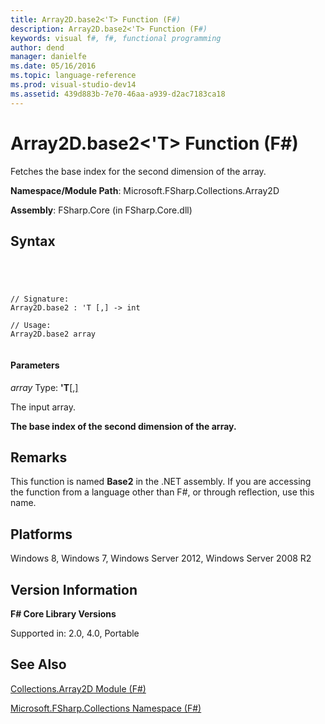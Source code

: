 ```yaml
---
title: Array2D.base2<'T> Function (F#)
description: Array2D.base2<'T> Function (F#)
keywords: visual f#, f#, functional programming
author: dend
manager: danielfe
ms.date: 05/16/2016
ms.topic: language-reference
ms.prod: visual-studio-dev14
ms.assetid: 439d883b-7e70-46aa-a939-d2ac7183ca18 
---
```


# Array2D.base2<'T> Function (F#)

Fetches the base index for the second dimension of the array.

**Namespace/Module Path**: Microsoft.FSharp.Collections.Array2D

**Assembly**: FSharp.Core (in FSharp.Core.dll)


## Syntax



```




// Signature:
Array2D.base2 : 'T [,] -> int

// Usage:
Array2D.base2 array


```





#### Parameters
*array*
Type: **'T**[[,]](http://msdn.microsoft.com/en-us/library/077252f3-e6ce-441c-9d5b-a6030eaef7cd)


The input array.



**The base index of the second dimension of the array.**
## Remarks
This function is named **Base2** in the .NET assembly. If you are accessing the function from a language other than F#, or through reflection, use this name.


## Platforms
Windows 8, Windows 7, Windows Server 2012, Windows Server 2008 R2


## Version Information
**F# Core Library Versions**

Supported in: 2.0, 4.0, Portable




## See Also
[Collections.Array2D Module &#40;F&#35;&#41;](Collections.Array2D-Module-%5BFSharp%5D.md)

[Microsoft.FSharp.Collections Namespace &#40;F&#35;&#41;](Microsoft.FSharp.Collections-Namespace-%5BFSharp%5D.md)

